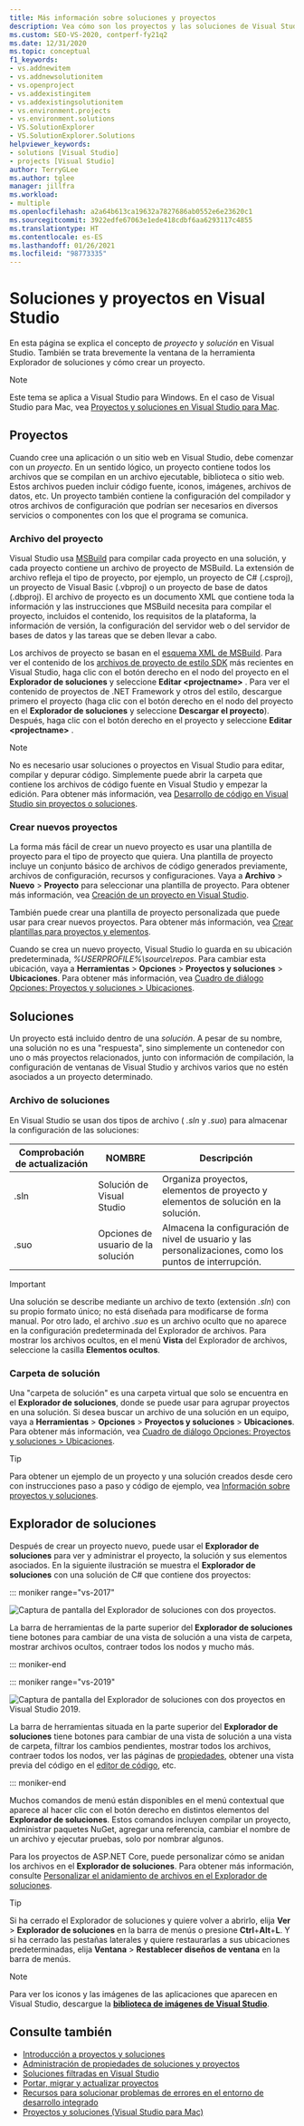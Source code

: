 ```yaml
---
title: Más información sobre soluciones y proyectos
description: Vea cómo son los proyectos y las soluciones de Visual Studio, cómo se crean proyectos nuevos a partir de una plantilla y cómo se pueden ver y administrar los proyectos en el Explorador de soluciones.
ms.custom: SEO-VS-2020, contperf-fy21q2
ms.date: 12/31/2020
ms.topic: conceptual
f1_keywords:
- vs.addnewitem
- vs.addnewsolutionitem
- vs.openproject
- vs.addexistingitem
- vs.addexistingsolutionitem
- vs.environment.projects
- vs.environment.solutions
- VS.SolutionExplorer
- VS.SolutionExplorer.Solutions
helpviewer_keywords:
- solutions [Visual Studio]
- projects [Visual Studio]
author: TerryGLee
ms.author: tglee
manager: jillfra
ms.workload:
- multiple
ms.openlocfilehash: a2a64b613ca19632a7827686ab0552e6e23620c1
ms.sourcegitcommit: 3922edfe67063e1ede418cdbf6aa6293117c4855
ms.translationtype: HT
ms.contentlocale: es-ES
ms.lasthandoff: 01/26/2021
ms.locfileid: "98773335"
---
```

# <a name="solutions-and-projects-in-visual-studio"></a>Soluciones y proyectos en Visual Studio

En esta página se explica el concepto de *proyecto* y *solución* en Visual Studio. También se trata brevemente la ventana de la herramienta Explorador de soluciones y cómo crear un proyecto.

> [!NOTE]
> Este tema se aplica a Visual Studio para Windows. En el caso de Visual Studio para Mac, vea [Proyectos y soluciones en Visual Studio para Mac](/visualstudio/mac/projects-and-solutions).

## <a name="projects"></a>Proyectos

Cuando cree una aplicación o un sitio web en Visual Studio, debe comenzar con un *proyecto*. En un sentido lógico, un proyecto contiene todos los archivos que se compilan en un archivo ejecutable, biblioteca o sitio web. Estos archivos pueden incluir código fuente, iconos, imágenes, archivos de datos, etc. Un proyecto también contiene la configuración del compilador y otros archivos de configuración que podrían ser necesarios en diversos servicios o componentes con los que el programa se comunica.

### <a name="project-file"></a>Archivo del proyecto

Visual Studio usa [MSBuild](../msbuild/msbuild.md) para compilar cada proyecto en una solución, y cada proyecto contiene un archivo de proyecto de MSBuild. La extensión de archivo refleja el tipo de proyecto, por ejemplo, un proyecto de C# (.csproj), un proyecto de Visual Basic (.vbproj) o un proyecto de base de datos (.dbproj). El archivo de proyecto es un documento XML que contiene toda la información y las instrucciones que MSBuild necesita para compilar el proyecto, incluidos el contenido, los requisitos de la plataforma, la información de versión, la configuración del servidor web o del servidor de bases de datos y las tareas que se deben llevar a cabo.

Los archivos de proyecto se basan en el [esquema XML de MSBuild](../msbuild/msbuild-project-file-schema-reference.md). Para ver el contenido de los [archivos de proyecto de estilo SDK](../msbuild/how-to-use-project-sdk.md) más recientes en Visual Studio, haga clic con el botón derecho en el nodo del proyecto en el **Explorador de soluciones** y seleccione **Editar \<projectname\>** . Para ver el contenido de proyectos de .NET Framework y otros del estilo, descargue primero el proyecto (haga clic con el botón derecho en el nodo del proyecto en el **Explorador de soluciones** y seleccione **Descargar el proyecto**). Después, haga clic con el botón derecho en el proyecto y seleccione **Editar \<projectname\>** .

> [!NOTE]
> No es necesario usar soluciones o proyectos en Visual Studio para editar, compilar y depurar código. Simplemente puede abrir la carpeta que contiene los archivos de código fuente en Visual Studio y empezar la edición. Para obtener más información, vea [Desarrollo de código en Visual Studio sin proyectos o soluciones](../ide/develop-code-in-visual-studio-without-projects-or-solutions.md).

### <a name="create-new-projects"></a>Crear nuevos proyectos

La forma más fácil de crear un nuevo proyecto es usar una plantilla de proyecto para el tipo de proyecto que quiera. Una plantilla de proyecto incluye un conjunto básico de archivos de código generados previamente, archivos de configuración, recursos y configuraciones. Vaya a **Archivo** > **Nuevo** > **Proyecto** para seleccionar una plantilla de proyecto. Para obtener más información, vea [Creación de un proyecto en Visual Studio](create-new-project.md).

También puede crear una plantilla de proyecto personalizada que puede usar para crear nuevos proyectos. Para obtener más información, vea [Crear plantillas para proyectos y elementos](../ide/creating-project-and-item-templates.md).

Cuando se crea un nuevo proyecto, Visual Studio lo guarda en su ubicación predeterminada, *%USERPROFILE%\source\repos*. Para cambiar esta ubicación, vaya a **Herramientas** > **Opciones** > **Proyectos y soluciones** > **Ubicaciones**. Para obtener más información, vea [Cuadro de diálogo Opciones: Proyectos y soluciones > Ubicaciones](./reference/projects-solutions-locations-options.md).

## <a name="solutions"></a>Soluciones

Un proyecto está incluido dentro de una *solución*. A pesar de su nombre, una solución no es una "respuesta", sino simplemente un contenedor con uno o más proyectos relacionados, junto con información de compilación, la configuración de ventanas de Visual Studio y archivos varios que no estén asociados a un proyecto determinado.

### <a name="solution-file"></a>Archivo de soluciones

En Visual Studio se usan dos tipos de archivo ( *.sln* y *.suo*) para almacenar la configuración de las soluciones:

|Comprobación de actualización|NOMBRE|Descripción|
|---------------|----------|-----------------|
|.sln|Solución de Visual Studio|Organiza proyectos, elementos de proyecto y elementos de solución en la solución.|
|.suo|Opciones de usuario de la solución|Almacena la configuración de nivel de usuario y las personalizaciones, como los puntos de interrupción.|

> [!IMPORTANT]
> Una solución se describe mediante un archivo de texto (extensión *.sln*) con su propio formato único; no está diseñada para modificarse de forma manual. Por otro lado, el archivo *.suo* es un archivo oculto que no aparece en la configuración predeterminada del Explorador de archivos. Para mostrar los archivos ocultos, en el menú **Vista** del Explorador de archivos, seleccione la casilla **Elementos ocultos**.

### <a name="solution-folder"></a>Carpeta de solución

Una "carpeta de solución" es una carpeta virtual que solo se encuentra en el **Explorador de soluciones**, donde se puede usar para agrupar proyectos en una solución. Si desea buscar un archivo de una solución en un equipo, vaya a **Herramientas** > **Opciones** > **Proyectos y soluciones** > **Ubicaciones**. Para obtener más información, vea [Cuadro de diálogo Opciones: Proyectos y soluciones > Ubicaciones](./reference/projects-solutions-locations-options.md).

> [!TIP]
> Para obtener un ejemplo de un proyecto y una solución creados desde cero con instrucciones paso a paso y código de ejemplo, vea [Información sobre proyectos y soluciones](../get-started/tutorial-projects-solutions.md).

## <a name="solution-explorer"></a>Explorador de soluciones

Después de crear un proyecto nuevo, puede usar el **Explorador de soluciones** para ver y administrar el proyecto, la solución y sus elementos asociados. En la siguiente ilustración se muestra el **Explorador de soluciones** con una solución de C# que contiene dos proyectos:

::: moniker range="vs-2017"

![Captura de pantalla del Explorador de soluciones con dos proyectos.](../ide/media/vs2015_solution_explorer.png)

La barra de herramientas de la parte superior del **Explorador de soluciones** tiene botones para cambiar de una vista de solución a una vista de carpeta, mostrar archivos ocultos, contraer todos los nodos y mucho más.

::: moniker-end

::: moniker range="vs-2019"

![Captura de pantalla del Explorador de soluciones con dos proyectos en Visual Studio 2019.](../ide/media/solution-explorer.png)

La barra de herramientas situada en la parte superior del **Explorador de soluciones** tiene botones para cambiar de una vista de solución a una vista de carpeta, filtrar los cambios pendientes, mostrar todos los archivos, contraer todos los nodos, ver las páginas de [propiedades](managing-project-and-solution-properties.md), obtener una vista previa del código en el [editor de código](writing-code-in-the-code-and-text-editor.md), etc.

::: moniker-end

Muchos comandos de menú están disponibles en el menú contextual que aparece al hacer clic con el botón derecho en distintos elementos del **Explorador de soluciones**. Estos comandos incluyen compilar un proyecto, administrar paquetes NuGet, agregar una referencia, cambiar el nombre de un archivo y ejecutar pruebas, solo por nombrar algunos.

Para los proyectos de ASP.NET Core, puede personalizar cómo se anidan los archivos en el **Explorador de soluciones**. Para obtener más información, consulte [Personalizar el anidamiento de archivos en el Explorador de soluciones](file-nesting-solution-explorer.md).

> [!TIP]
> Si ha cerrado el Explorador de soluciones y quiere volver a abrirlo, elija **Ver** > **Explorador de soluciones** en la barra de menús o presione **Ctrl**+**Alt**+**L**. Y si ha cerrado las pestañas laterales y quiere restaurarlas a sus ubicaciones predeterminadas, elija **Ventana** > **Restablecer diseños de ventana** en la barra de menús.

> [!NOTE]
> Para ver los iconos y las imágenes de las aplicaciones que aparecen en Visual Studio, descargue la [**biblioteca de imágenes de Visual Studio**](https://www.microsoft.com/download/details.aspx?id=35825).

## <a name="see-also"></a>Consulte también

- [Introducción a proyectos y soluciones](../get-started/tutorial-projects-solutions.md)
- [Administración de propiedades de soluciones y proyectos](managing-project-and-solution-properties.md)
- [Soluciones filtradas en Visual Studio](filtered-solutions.md)
- [Portar, migrar y actualizar proyectos](../porting/port-migrate-and-upgrade-visual-studio-projects.md)
- [Recursos para solucionar problemas de errores en el entorno de desarrollo integrado](./reference/resources-for-troubleshooting-integrated-development-environment-errors.md)
- [Proyectos y soluciones (Visual Studio para Mac)](/visualstudio/mac/projects-and-solutions)